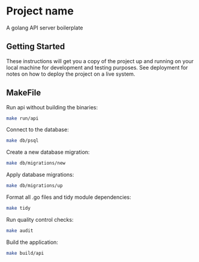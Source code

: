 # Project name

A golang API server boilerplate

## Getting Started

These instructions will get you a copy of the project up and running on your local machine for development and testing purposes. See deployment for notes on how to deploy the project on a live system.

## MakeFile

Run api without building the binaries:
```bash
make run/api
```

Connect to the database:
```bash
make db/psql
```

Create a new database migration:
```bash
make db/migrations/new
```

Apply database migrations:
```bash
make db/migrations/up
```

Format all .go files and tidy module dependencies:
```bash
make tidy
```

Run quality control checks:
```bash
make audit
```

Build the application:
```bash
make build/api
```
